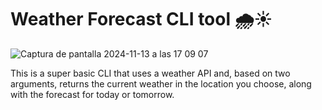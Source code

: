 # Weather Forecast CLI tool 🌧️☀️
![Captura de pantalla 2024-11-13 a las 17 09 07](https://github.com/user-attachments/assets/1ae21ca6-9ae5-4991-9e27-9e18062a4d7a)

This is a super basic CLI that uses a weather API and, based on two arguments, returns the current weather in the location you choose, along with the forecast for today or tomorrow.
